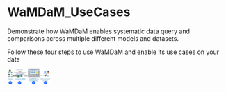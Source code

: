# WaMDaM_UseCases
Demonstrate how WaMDaM enables systematic data query and comparisons across multiple different models and datasets. 

Follow these four steps to use WaMDaM and enable its use cases on your data  

<img src="https://github.com/WamdamProject/WaMDaM_UseCases/blob/master/UseWaMDaM_workflow.jpg" alt="Drawing" style="width: 100px;"/>    
